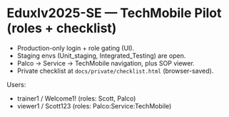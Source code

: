 # Eduxlv2025-SE — TechMobile Pilot (roles + checklist)

- Production-only login + role gating (UI).
- Staging envs (Unit_staging, Integrated_Testing) are open.
- Palco → Service → TechMobile navigation, plus SOP viewer.
- Private checklist at `docs/private/checklist.html` (browser-saved).

Users:
- trainer1 / Welcome1! (roles: Scott, Palco)
- viewer1 / Scott123 (roles: Palco:Service:TechMobile)
